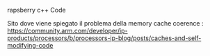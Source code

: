 rapsberry c++  Code




Sito dove viene spiegato il problema della memory cache coerence :
https://community.arm.com/developer/ip-products/processors/b/processors-ip-blog/posts/caches-and-self-modifying-code
